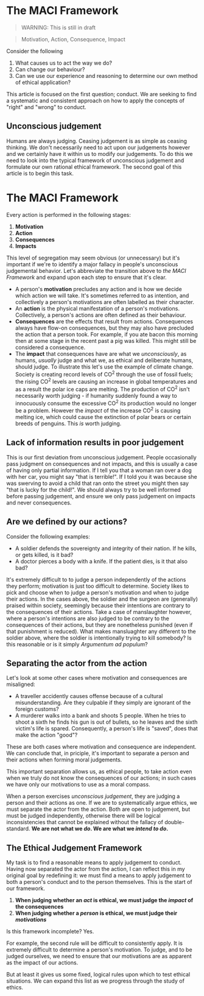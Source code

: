
# The MACI Framework 

> WARNING: This is still in draft

> Motivation, Action, Consequence, Impact

Consider the following

1. What causes us to act the way we do?
2. Can change our behaviour?
3. Can we use our experience and reasoning to determine our own method of ethical application?

This article is focused on the first question; conduct. We are seeking to find a systematic and consistent approach on how to apply the concepts of "right" and "wrong" to conduct.

## Unconscious judgement
Humans are always judging. Ceasing judgement is as simple as ceasing thinking. We don't necessarily need to act upon our judgements however and we certainly have it within us to modify our judgements. To do this we need to look into the typical framework of unconscious judgement and formulate our own rational ethical framework. The second goal of this article is to begin this task.


# The MACI Framework

Every action is performed in the following stages:

1. **Motivation**
1. **Action**
1. **Consequences**
1. **Impacts**

This level of segregation may seem obvious (or unnecessary) but it's important if we're to identify a major fallacy in people's unconscious judgemental behavior. Let's abbreviate the transition above to _the MACI Framework_ and expand upon each step to ensure that it's clear.

- A person's **motivation** precludes any action and is how we decide which action we will take. It's sometimes referred to as intention, and collectively a person's motivations are often labelled as their character.
- An **action** is the physical manifestation of a person's motivations. Collectively, a person's actions are often defined as their behaviour.
- **Consequences** are the effects that result from actions. Consequences always have flow-on consequences, but they may also have precluded the action that a person took. For example, if you ate bacon this morning then at some stage in the recent past a pig was killed. This might still be considered a consequence.
- The **impact** that consequences have are what we _unconsciously_, as humans, _usually_ judge and what we, as ethical and deliberate humans, should judge. To illustrate this let's use the example of climate change. Society is creating record levels of CO<sup>2</sup> through the use of fossil fuels; the rising CO<sup>2</sup> levels are causing an increase in global temperatures and as a result the polar ice caps are melting. The production of CO<sup>2</sup> isn't necessarily worth judging - if humanity suddenly found a way to innocuously consume the excessive CO<sup>2</sup> its production would no longer be a problem. However the _impact_ of the increase CO<sup>2</sup> is causing melting ice, which could cause the extinction of polar bears or certain breeds of penguins. This _is_ worth judging.

## Lack of information results in poor judgement
This is our first deviation from unconscious judgement. People occasionally pass judgment on consequences and not impacts, and this is usually a case of having only partial information. If I tell you that a woman ran over a dog with her car, you might say "that is terrible!". If I told you it was because she was swerving to avoid a child that ran onto the street you might then say "that is lucky for the child!". We should always try to be well informed before passing judgement, and ensure we only pass judgement on impacts and never consequences.

## Are we defined by our actions?
Consider the following examples:

- A soldier defends the sovereignty and integrity of their nation. If he kills, or gets killed, is it bad?
- A doctor pierces a body with a knife. If the patient dies, is it that also bad? 

It's extremely difficult to to judge a person independently of the actions they perform; motivation is just too difficult to determine. Society likes to pick and choose when to judge a person's motivation and when to judge their actions. In the cases above, the soldier and the surgeon are (generally) praised within society, seemingly because their intentions are contrary to the consequences of their actions. Take a case of manslaughter however, where a person's intentions are also judged to be contrary to the consequences of their actions, but they are nonetheless punished (even if that punishment is reduced). What makes mansluaghter any different to the soldier above, where the soldier is intentionally trying to kill somebody? Is this reasonable or is it simply _Argumentum ad populum_?

## Separating the actor from the action
Let's look at some other cases where motivation and consequences are misaligned:

- A traveller accidently causes offense because of a cultural misunderstanding. Are they culpable if they simply are ignorant of the foreign customs?
- A murderer walks into a bank and shoots 5 people. When he tries to shoot a sixth he finds his gun is out of bullets, so he leaves and the sixth victim's life is spared. Consequently, a person's life is "saved", does that make the action "good"?

These are both cases where motivation and consequence are independent. We can conclude that, in priciple, it's important to separate a person and their actions when forming moral judgements.

This important separation allows us, as ethical people, to take action even when we truly do not know the consequences of our actions; in such cases we have only our motivations to use as a moral compass.

When a person exercises _unconscious judgement_, they are judging a person and their actions as one. If we are to systematically argue ethics, we must separate the actor from the action. Both are open to judgement, but must be judged independently, otherwise there will be logical inconsistencies that cannot be explained without the fallacy of double-standard. **We are not what we _do_. We are what we _intend to do_.**

## The Ethical Judgement Framework
My task is to find a reasonable means to apply judgement to conduct. Having now separated the actor from the action, I can reflect this in my original goal by redefining it: we must find a means to apply judgement to both a person's conduct and to the person themselves. This is the start of our framework.

1. **When judging whether an _act_ is ethical, we must judge the _impact_ of the consequences**
2. **When judging whether a _person_ is ethical, we must judge their _motivations_**

Is this framework incomplete? Yes. 

For example, the second rule will be difficult to consistently apply. It is extremely difficult to determine a person's motivation. To judge, and to be judged ourselves, we need to ensure that our motivations are as apparent as the impact of our actions.

But at least it gives us some fixed, logical rules upon which to test ethical situations. We can expand this list as we progress through the study of ethics.